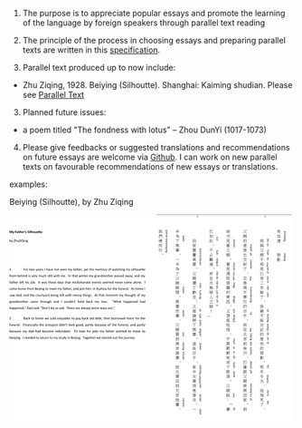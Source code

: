 1. The purpose is to appreciate popular essays and promote the learning of the language by foreign speakers through parallel text reading

2. The principle of the process in choosing essays and preparing parallel texts are written in this [specification](README.md). 

2. Parallel text produced up to now include:
  * Zhu Ziqing, 1928.  Beiying (Silhoutte).  Shanghai: Kaiming shudian.   Please see [Parallel Text](silhouetteByZhuZiqingV200401.pdf)
  
3. Planned future issues:
  * a poem titled "The fondness with lotus" – Zhou DunYi (1017-1073)  
  
4. Please give feedbacks or suggested translations and recommendations on future essays are welcome via [Github](chitakchan.github.io/parallel-Text-For-Chinese-Essays-With-English-Translations).  I can work on new parallel texts on favourable recommendations of new essays or translations.


examples:

  Beiying (Silhoutte), by Zhu Ziqing

![Beiying (Silhoutte)](images/silhouetteByZhuZiqingV200401P1_500x400.png)  
